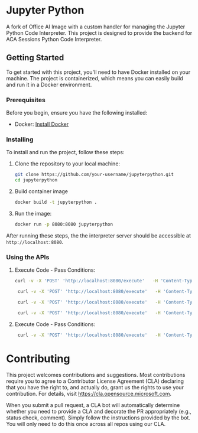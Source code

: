 # Jupyter Python

A fork of Office AI Image with a custom handler for managing the Jupyter Python Code Interpreter. This project is designed to provide the backend for ACA Sessions Python Code Interpreter.

## Getting Started

To get started with this project, you'll need to have Docker installed on your machine. The project is containerized, which means you can easily build and run it in a Docker environment.

### Prerequisites

Before you begin, ensure you have the following installed:

- Docker: [Install Docker](https://docs.docker.com/get-docker/)

### Installing

To install and run the project, follow these steps:

1. Clone the repository to your local machine:
   ```bash
   git clone https://github.com/your-username/jupyterpython.git
   cd jupyterpython
   ```
2. Build container image
   ```bash
   docker build -t jupyterpython .
   ```
3. Run the image:
   ```bash
   docker run -p 8080:8080 jupyterpython
   ```
After running these steps, the the interpreter server should be accessible at `http://localhost:8080`.

### Using the APIs
1. Execute Code - Pass Conditions:
   ```bash
   curl -v -X 'POST' 'http://localhost:8080/execute'   -H 'Content-Type: application/json' -d '{ "code": "1+1" }'

    curl -v -X 'POST' 'http://localhost:8080/execute'   -H 'Content-Type: application/json' -d '{ "code": "import time \ntime.sleep(5) \nprint(\"Done Sleeping\")" }'

    curl -v -X 'POST' 'http://localhost:8080/execute'   -H 'Content-Type: application/json' -d '{ "code": "print(\"Hello Earth\")" }'

    curl -v -X 'POST' 'http://localhost:8080/execute'   -H 'Content-Type: application/json'   -d '{"code": "import matplotlib.pyplot as plt \nimport numpy as np \nx = np.linspace(-2*np.pi, 2*np.pi, 1000) \ny = np.tan(x) \nplt.plot(x, y) \nplt.ylim(-10, 10) \nplt.title('\''Tangent Curve'\'') \nplt.xlabel('\''x'\'') \nplt.ylabel('\''tan(x)'\'') \nplt.grid(True) \nplt.show()"}'
   ```

2. Execute Code - Pass Conditions:
   ```bash
    curl -v -X 'POST' 'http://localhost:8080/execute'   -H 'Content-Type: application/json' -d '{ "code": "printf(\"Hello Earth\")" }'
   ```

# Contributing

This project welcomes contributions and suggestions. Most contributions require
you to agree to a Contributor License Agreement (CLA) declaring that you have
the right to, and actually do, grant us the rights to use your contribution.
For details, visit https://cla.opensource.microsoft.com.

When you submit a pull request, a CLA bot will automatically determine whether
you need to provide a CLA and decorate the PR appropriately (e.g., status
check, comment). Simply follow the instructions provided by the bot. You will
only need to do this once across all repos using our CLA.
